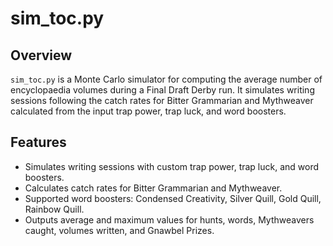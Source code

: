 # sim_toc.py

## Overview

`sim_toc.py` is a Monte Carlo simulator for computing the average number of encyclopaedia volumes during a Final Draft Derby run. It simulates writing sessions following the catch rates for Bitter Grammarian and Mythweaver calculated from the input trap power, trap luck, and word boosters. 

## Features

- Simulates writing sessions with custom trap power, trap luck, and word boosters.
- Calculates catch rates for Bitter Grammarian and Mythweaver.
- Supported word boosters: Condensed Creativity, Silver Quill, Gold Quill, Rainbow Quill.
- Outputs average and maximum values for hunts, words, Mythweavers caught, volumes written, and Gnawbel Prizes.
